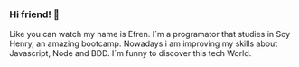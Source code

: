 ### Hi friend! 👋
Like you can watch my name is Efren. I´m a programator that studies in Soy Henry, an amazing bootcamp. Nowadays i am improving my skills about Javascript, Node and BDD. I´m funny to discover this tech World.
<!--
**Efrenams9/Efrenams9** is a ✨ _special_ ✨ repository because its `README.md` (this file) appears on your GitHub profile.

Here are some ideas to get you started:

- 🔭 I’m currently working on ...
- 🌱 I’m currently learning ...
- 👯 I’m looking to collaborate on ...
- 🤔 I’m looking for help with ...
- 💬 Ask me about ...
- 📫 How to reach me: ...
- 😄 Pronouns: ...
- ⚡ Fun fact: ...
-->
